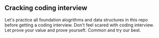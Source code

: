 ## Cracking coding interview

Let's practice all foundation alogrithms and data structures in this repo before getting a coding interview. Don't feel scared with coding interview. Let prove your value and prove yourseft.
Common and try our best.

